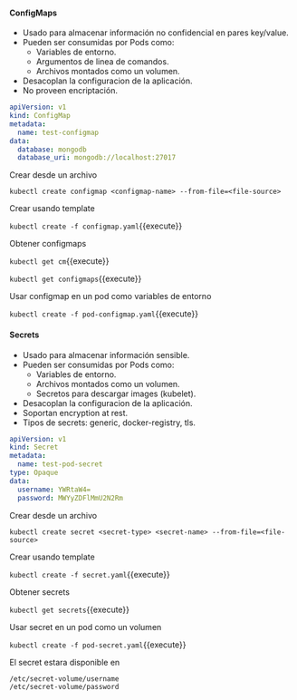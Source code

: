 #### ConfigMaps

- Usado para almacenar información no confidencial en pares key/value.
- Pueden ser consumidas por Pods como:
  - Variables de entorno.
  - Argumentos de linea de comandos.
  - Archivos montados como un volumen.
- Desacoplan la configuracion de la aplicación.
- No proveen encriptación.

```yaml
apiVersion: v1
kind: ConfigMap
metadata:
  name: test-configmap
data:
  database: mongodb
  database_uri: mongodb://localhost:27017
```

Crear desde un archivo

`kubectl create configmap <configmap-name> --from-file=<file-source>`

Crear usando template

`kubectl create -f configmap.yaml`{{execute}}

Obtener configmaps

`kubectl get cm`{{execute}}

`kubectl get configmaps`{{execute}}

Usar configmap en un pod como variables de entorno

`kubectl create -f pod-configmap.yaml`{{execute}}

#### Secrets

- Usado para almacenar información sensible.
- Pueden ser consumidas por Pods como:
  - Variables de entorno.
  - Archivos montados como un volumen.
  - Secretos para descargar images (kubelet).
- Desacoplan la configuracion de la aplicación.
- Soportan encryption at rest.
- Tipos de secrets: generic, docker-registry, tls.

```yaml
apiVersion: v1
kind: Secret
metadata:
  name: test-pod-secret
type: Opaque
data:
  username: YWRtaW4=
  password: MWYyZDFlMmU2N2Rm
```

Crear desde un archivo

`kubectl create secret <secret-type> <secret-name> --from-file=<file-source>`

Crear usando template

`kubectl create -f secret.yaml`{{execute}}

Obtener secrets

`kubectl get secrets`{{execute}}

Usar secret en un pod como un volumen

`kubectl create -f pod-secret.yaml`{{execute}}

El secret estara disponible en

```shell
/etc/secret-volume/username
/etc/secret-volume/password
```
